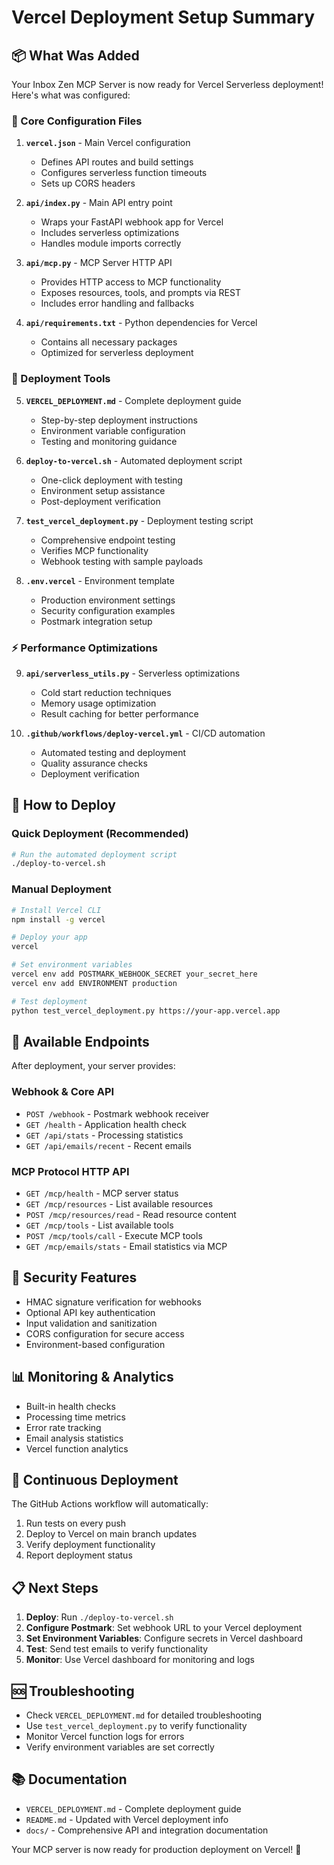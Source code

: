 # Vercel Deployment Setup Summary

## 📦 What Was Added

Your Inbox Zen MCP Server is now ready for Vercel Serverless deployment! Here's what was configured:

### 🔧 Core Configuration Files

1. **`vercel.json`** - Main Vercel configuration

   - Defines API routes and build settings
   - Configures serverless function timeouts
   - Sets up CORS headers

2. **`api/index.py`** - Main API entry point

   - Wraps your FastAPI webhook app for Vercel
   - Includes serverless optimizations
   - Handles module imports correctly

3. **`api/mcp.py`** - MCP Server HTTP API

   - Provides HTTP access to MCP functionality
   - Exposes resources, tools, and prompts via REST
   - Includes error handling and fallbacks

4. **`api/requirements.txt`** - Python dependencies for Vercel
   - Contains all necessary packages
   - Optimized for serverless deployment

### 🚀 Deployment Tools

5. **`VERCEL_DEPLOYMENT.md`** - Complete deployment guide

   - Step-by-step deployment instructions
   - Environment variable configuration
   - Testing and monitoring guidance

6. **`deploy-to-vercel.sh`** - Automated deployment script

   - One-click deployment with testing
   - Environment setup assistance
   - Post-deployment verification

7. **`test_vercel_deployment.py`** - Deployment testing script

   - Comprehensive endpoint testing
   - Verifies MCP functionality
   - Webhook testing with sample payloads

8. **`.env.vercel`** - Environment template
   - Production environment settings
   - Security configuration examples
   - Postmark integration setup

### ⚡ Performance Optimizations

9. **`api/serverless_utils.py`** - Serverless optimizations

   - Cold start reduction techniques
   - Memory usage optimization
   - Result caching for better performance

10. **`.github/workflows/deploy-vercel.yml`** - CI/CD automation
    - Automated testing and deployment
    - Quality assurance checks
    - Deployment verification

## 🎯 How to Deploy

### Quick Deployment (Recommended)

```bash
# Run the automated deployment script
./deploy-to-vercel.sh
```

### Manual Deployment

```bash
# Install Vercel CLI
npm install -g vercel

# Deploy your app
vercel

# Set environment variables
vercel env add POSTMARK_WEBHOOK_SECRET your_secret_here
vercel env add ENVIRONMENT production

# Test deployment
python test_vercel_deployment.py https://your-app.vercel.app
```

## 🔗 Available Endpoints

After deployment, your server provides:

### Webhook & Core API

- `POST /webhook` - Postmark webhook receiver
- `GET /health` - Application health check
- `GET /api/stats` - Processing statistics
- `GET /api/emails/recent` - Recent emails

### MCP Protocol HTTP API

- `GET /mcp/health` - MCP server status
- `GET /mcp/resources` - List available resources
- `POST /mcp/resources/read` - Read resource content
- `GET /mcp/tools` - List available tools
- `POST /mcp/tools/call` - Execute MCP tools
- `GET /mcp/emails/stats` - Email statistics via MCP

## 🔐 Security Features

- HMAC signature verification for webhooks
- Optional API key authentication
- Input validation and sanitization
- CORS configuration for secure access
- Environment-based configuration

## 📊 Monitoring & Analytics

- Built-in health checks
- Processing time metrics
- Error rate tracking
- Email analysis statistics
- Vercel function analytics

## 🔄 Continuous Deployment

The GitHub Actions workflow will automatically:

1. Run tests on every push
2. Deploy to Vercel on main branch updates
3. Verify deployment functionality
4. Report deployment status

## 📋 Next Steps

1. **Deploy**: Run `./deploy-to-vercel.sh`
2. **Configure Postmark**: Set webhook URL to your Vercel deployment
3. **Set Environment Variables**: Configure secrets in Vercel dashboard
4. **Test**: Send test emails to verify functionality
5. **Monitor**: Use Vercel dashboard for monitoring and logs

## 🆘 Troubleshooting

- Check `VERCEL_DEPLOYMENT.md` for detailed troubleshooting
- Use `test_vercel_deployment.py` to verify functionality
- Monitor Vercel function logs for errors
- Verify environment variables are set correctly

## 📚 Documentation

- `VERCEL_DEPLOYMENT.md` - Complete deployment guide
- `README.md` - Updated with Vercel deployment info
- `docs/` - Comprehensive API and integration documentation

Your MCP server is now ready for production deployment on Vercel! 🎉

